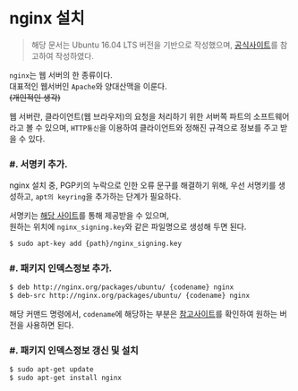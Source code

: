 # nginx 설치
> 해당 문서는 Ubuntu 16.04 LTS 버전을 기반으로 작성했으며, [공식사이트][docs-installation]를 참고하여 작성하였다.

`nginx`는 웹 서버의 한 종류이다.  
대표적인 웹서버인 `Apache`와 양대산맥을 이룬다.  
~~(개인적인 생각)~~

웹 서버란, 클라이언트(웹 브라우저)의 요청을 처리하기 위한 서버쪽 파트의 소프트웨어라고 볼 수 있으며, `HTTP통신`을 이용하여 클라이언트와 정해진 규격으로 정보를 주고 받을 수 있다.

### \#. 서명키 추가.

nginx 설치 중, PGP키의 누락으로 인한 오류 문구를 해결하기 위해, 우선 서명키를 생성하고, `apt의 keyring`을 추가하는 단계가 필요하다.  

서명키는 [해당 사이트][signing-key]를 통해 제공받을 수 있으며,  
원하는 위치에 `nginx_signing.key`와 같은 파일명으로 생성해 두면 된다.

``` bash
$ sudo apt-key add {path}/nginx_signing.key
```

### \#. 패키지 인덱스정보 추가.

``` bash
$ deb http://nginx.org/packages/ubuntu/ {codename} nginx
$ deb-src http://nginx.org/packages/ubuntu/ {codename} nginx
```

해당 커맨드 명령에서, `codename`에 해당하는 부분은 [참고사이트][docs-codename]를 확인하여 원하는 버전을 사용하면 된다.

### \#. 패키지 인덱스정보 갱신 및 설치

``` bash
$ sudo apt-get update
$ sudo apt-get install nginx
```

[docs-installation]: https://nginx.org/en/linux_packages.html
[signing-key]: https://nginx.org/keys/nginx_signing.key
[docs-codename]: https://nginx.org/en/linux_packages.html#distributions